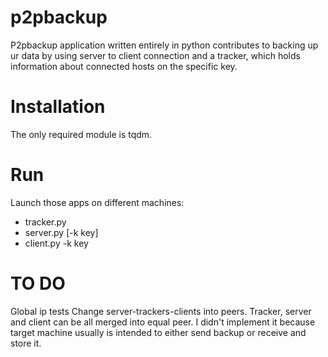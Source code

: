 # p2pbackup

P2pbackup application written entirely in python contributes to backing up ur data by using server to client connection and a tracker, which holds information about connected hosts on the specific key.

# Installation 

The only required module is tqdm.

# Run
Launch those apps on different machines:
- tracker.py
- server.py [-k key]
- client.py -k key



# TO DO
Global ip tests
Change server-trackers-clients into peers. Tracker, server and client can be all merged into equal peer. I didn't implement it because target machine usually is intended to either send backup or receive and store it.


